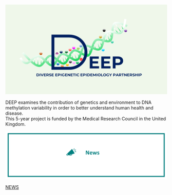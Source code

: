 ![Diverse Epigenetic Epidemiology Partnership Logo showing the word deep and a DNA helix with methylation marks attached](assets/logo.png)

DEEP examines the contribution of genetics and environment to DNA methylation variability in order to better understand human health and disease.  
This 5-year project is funded by the Medical Research Council in the United Kingdom.   

<a href=News>
<img src="https://github.com/hannah-e/DEEP_site/blob/gh-pages/assets/News_header.png?raw=true">
</a>


[NEWS](News.md)